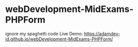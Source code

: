 # webDevelopment-MidExams-PHPForm
ignore my spaghetti code
Live Demo: https://adamdev-id.github.io/webDevelopment-MidExams-PHPForm/
